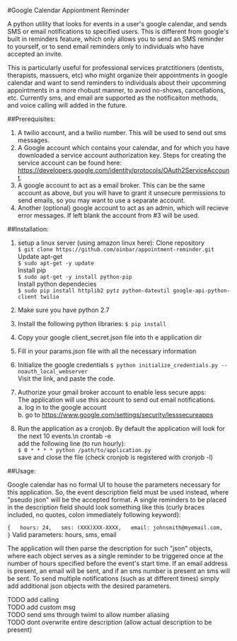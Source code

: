 #Google Calendar Appiontment Reminder

A python utility that looks for events in a user's google calendar, and sends SMS or email notifications to specified users.
This is different from google's built in reminders feature, which only allows you to send an SMS reminder to yourself, or to  send email reminders only to individuals who have accepted an invite.

This is particularly useful for professional services pratctitioners (dentists, therapists, massuers, etc) who might organize their appointments in google calendar and want to send reminders to individuals about their upcomming appointments in a more rhobust manner, to avoid no-shows, cancellations, etc. Currently sms, and email are supported as the notificaiton methods, and voice calling will added in the future.


##Prerequisites:

1. A twilio account, and a twilio number. This will be used to send out sms messages.
2. A Google account which contains your calendar, and for which you have downloaded a service account authorization key.
   Steps for creating the service account can be found here: 
   https://developers.google.com/identity/protocols/OAuth2ServiceAccount.
3. A google account to act as a email broker. This can be the same account as above, but you will have to grant it unsecure 
   permissions to send emails, so you may want to use a separate account.
4. Another (optional) google account to act as an admin, which will recieve error messages. If left blank the account from #3
   will be used.


##Installation:

1. setup a linux server (using amazon linux here):
	Clone repository  
	`$ git clone https://github.com/oinbar/appointment-reminder.git`  
	Update apt-get  
	`$ sudo apt-get -y update`  
	Install pip  
	`$ sudo apt-get -y install python-pip`  
	Install python dependecies  
	`$ sudo pip install httplib2 pytz python-dateutil google-api-python-client twilio`  


2. Make sure you have python 2.7

3. Install the following python libraries:
	`$ pip install`  

2. Copy your google client_secret.json file into th e application dir

3. Fill in your params.json file with all the necessary information

4. Initialize the google credentials
	`$ python initialize_credentials.py --noauth_local_webserver`  
	Visit the link, and paste the code.

5. Authorize your gmail broker account to enable less secure apps:  
	The application will use this account to send out email notifications.  
	a. log in to the google account  
	b. go to https://www.google.com/settings/security/lesssecureapps  

6. Run the application as a cronjob. By default the application will look for the next 10 events.\n
	crontab -e  
	add the following line (to run hourly):  
		`$ 0 * * * * python /path/to/application.py`  
	save and close the file (check cronjob is registered with cronjob -l)  

##Usage:

Google calendar has no formal UI to house the parameters necessary for this application. So, the event description field must be used instead, where "pseudo json" will be the accepted format. A single reminders to be placed in the description field should look something like this (curly braces included, no quotes, colon immediately following keyword):

`{  
	hours: 24,  
	sms: (XXX)XXX-XXXX,  
	email: johnsmith@myemail.com,  
}`
Valid parameters: hours, sms, email

The application will then parse the description for such "json" objects, where each object serves as a single reminder to be triggered once at the number of hours specified before the event's start time. If an email address is present, an email will be sent, and if an sms number is present an sms will be sent. To send multiple notifications (such as at different times) simply add additional json objects with the desired parameters.

TODO add calling  
TODO add custom msg  
TODO send sms through twiml to allow number aliasing  
TODO dont overwrite entire description (allow actual description to be present)    

